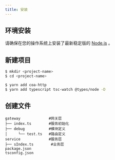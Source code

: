 ```yaml
---
title: 安装
---
```


## 环境安装

请确保在您的操作系统上安装了最新稳定版的 [Node.js](https://nodejs.org/) 。

## 新建项目

```bash
$ mkdir <project-name>
$ cd <project-name>

$ yarn add coa-http
$ yarn add typescript tsc-watch @types/node -D
```

## 创建文件

```
gateway             #网关层
├── index.ts        #服务初始化
├── debug           #模块定义
│     └── test.ts   #路由定义
service             #服务层
├── sIndex.ts        #业务层
package.json
tsconfig.json
```
